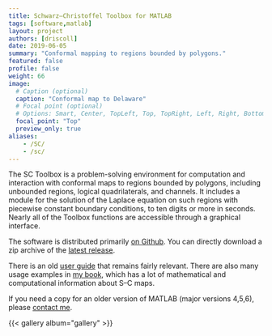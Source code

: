 ```yaml
---
title: Schwarz–Christoffel Toolbox for MATLAB
tags: [software,matlab]
layout: project
authors: [driscoll]
date: 2019-06-05
summary: "Conformal mapping to regions bounded by polygons."
featured: false
profile: false
weight: 66
image:
  # Caption (optional)
  caption: "Conformal map to Delaware"
  # Focal point (optional)
  # Options: Smart, Center, TopLeft, Top, TopRight, Left, Right, BottomLeft, Bottom, BottomRight
  focal_point: "Top"
  preview_only: true
aliases:
    - /SC/
    - /sc/
---
```

The SC Toolbox is a problem-solving environment for computation and interaction with conformal maps to regions bounded by polygons, including unbounded regions, logical quadrilaterals, and channels. It includes a module for the solution of the Laplace equation on such regions with piecewise constant boundary conditions, to ten digits or more in seconds. Nearly all of the Toolbox functions are accessible through a graphical interface.

The software is distributed primarily [on Github](https://github.com/tobydriscoll/sc-toolbox).  You can directly download a zip archive of the [latest release](https://github.com/tobydriscoll/sc-toolbox/releases/latest).  

There is an old [user guide](guide.pdf) that remains fairly relevant. There are also many usage examples in [my book](http://www.amazon.com/Schwarz-Christoffel-Mapping-Tobin-Driscoll/dp/0521807263/ref=sr_1_3/103-8277620-2257413?ie=UTF8&s=books&qid=1179175719&sr=8-3), which has a lot of mathematical and computational information about S–C maps.

If you need a copy for an older version of MATLAB (major versions 4,5,6), please [contact me](/#contact). 

{{< gallery album="gallery" >}}